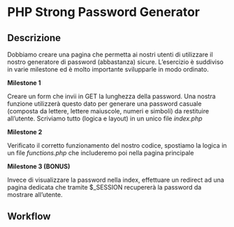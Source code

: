PHP Strong Password Generator
===

## Descrizione
Dobbiamo creare una pagina che permetta ai nostri utenti di utilizzare il nostro generatore di password (abbastanza) sicure.
L’esercizio è suddiviso in varie milestone ed è molto importante svilupparle in modo ordinato.

**Milestone 1**

Creare un form che invii in GET la lunghezza della password. Una nostra funzione utilizzerà questo dato per generare una password casuale (composta da lettere, lettere maiuscole, numeri e simboli) da restituire all’utente.
Scriviamo tutto (logica e layout) in un unico file *index.php*

**Milestone 2**

Verificato il corretto funzionamento del nostro codice, spostiamo la logica in un file *functions.php* che includeremo poi nella pagina principale

**Milestone 3 (BONUS)**

Invece di visualizzare la password nella index, effettuare un redirect ad una pagina dedicata che tramite $_SESSION recupererà la password da mostrare all’utente.

## Workflow





